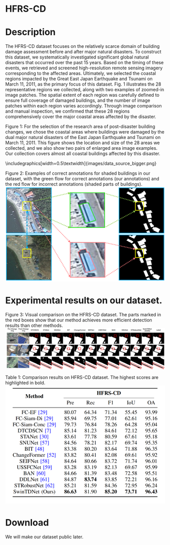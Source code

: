 # HFRS-CD
# Description
  The HFRS-CD dataset focuses on the relatively scarce domain of building damage assessment before and after major natural disasters. To construct this dataset, we systematically investigated significant global natural disasters that occurred over the past 15 years. Based on the timing of these events, we retrieved and screened high-resolution remote sensing imagery corresponding to the affected areas. Ultimately, we selected the coastal regions impacted by the Great East Japan Earthquake and Tsunami on March 11, 2011, as the primary focus of this dataset. Fig. 1 illustrates the 28 representative regions we collected, along with two examples of zoomed-in image patches. The spatial extent of each region was carefully defined to ensure full coverage of damaged buildings, and the number of image patches within each region varies accordingly. Through image comparison and manual inspection, we confirmed that these 28 regions comprehensively cover the major coastal areas affected by the disaster.

Figure 1: For the selection of the research area of post-disaster building changes, we chose the coastal areas where buildings were damaged by the dual major natural disasters of the East Japan Earthquake and Tsunami on March 11, 2011. This figure shows the location and size of the 28 areas we collected, and we also show two pairs of enlarged area image examples. Our collection covers almost all coastal buildings affected by this disaster.

\includegraphics[width=0.5\textwidth]{images/data_source_bigger.png}

Figure 2: Examples of correct annotations for shaded buildings in our dataset, with the green flow for correct annotations (our annotations) and the red flow for incorrect annotations (shaded parts of buildings).
![image](images/change_1.png)


# Experimental results on our dataset.
Figure 3: Visual comparison on the HFRS-CD dataset. The parts marked in the red boxes show that our method achieves more efficient detection results than other methods.
![image](images/HFRS_image.png)

Table 1: Comparison results on HFRS-CD dataset. The highest scores are highlighted in bold.
![image](images/HFRS_table.png)

# Download

We will make our dataset public later. 
<!-- [Baidu](https://pan.baidu.com/s/1A0PRx--25aI8ulT1hX4njQ)   -->


